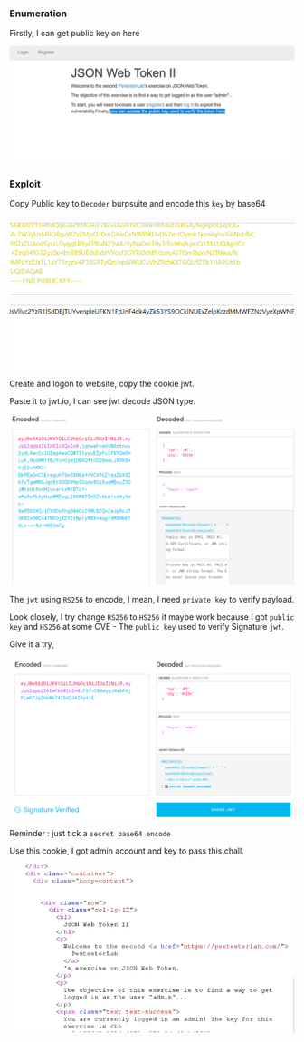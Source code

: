 ### Enumeration
Firstly, I can get public key on here

![get public key](image.png)

### Exploit

Copy Public key to `Decoder` burpsuite and encode this `key` by base64

![encode public key](image-1.png)

Create and logon to website, copy the cookie jwt.

Paste it to jwt.io, I can see jwt decode JSON type.

![decoded jwt](image-3.png)

The `jwt` using `RS256` to encode, I mean, I need `private key` to verify payload.

Look closely, I try change `RS256` to `HS256` it maybe work because I got `public key` and `HS256` at some CVE - The `public key` used to verify Signature `jwt`.

Give it a try,

![jwt-exploit](image-2.png)

Reminder : just tick a `secret base64 encode` 

Use this cookie, I got admin account and key to pass this chall.

![key to pass](image-4.png)

